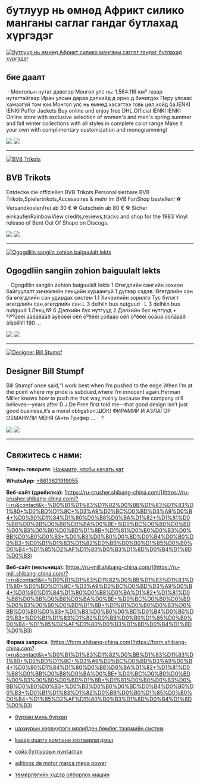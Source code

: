 # бутлуур нь өмнөд Африкт силико манганы саглаг гандаг бутлахад хүргэдэг

<a href="https://swt.shibang-china.com/?l=ru&img&k=%D0%B1%D1%83%D1%82%D0%BB%D1%83%D1%83%D1%80+%D0%BD%D1%8C+%D3%A9%D0%BC%D0%BD%D3%A9%D0%B4+%D0%90%D1%84%D1%80%D0%B8%D0%BA%D1%82+%D1%81%D0%B8%D0%BB%D0%B8%D0%BA%D0%BE+%D0%BC%D0%B0%D0%BD%D0%B3%D0%B0%D0%BD%D1%8B+%D1%81%D0%B0%D0%B3%D0%BB%D0%B0%D0%B3+%D0%B3%D0%B0%D0%BD%D0%B4%D0%B0%D0%B3+%D0%B1%D1%83%D1%82%D0%BB%D0%B0%D1%85%D0%B0%D0%B4+%D1%85%D2%AF%D1%80%D0%B3%D1%8D%D0%B4%D1%8D%D0%B3" target="_blank">![бутлуур нь өмнөд Африкт силико манганы саглаг гандаг бутлахад хүргэдэг](http://static.shibang-china.com/all-800x300/549.jpg)</a>

## бие даалт
&nbsp;&#0183;&#32;Монголын нутаг дэвсгэр Монгол улс нь: 1.564.116 км&#178; газар нутагтайгаар Иран улсын дараа дэлхийд д орно.д бичигдэх Перу улсаас хамаагүй том юм.Монгол улс нь өмнөд хэсэгтээ говь цөл,хойд ба.IENKI IENKI Puffer Jackets Buy online and enjoy free DHL.Official IENKI IENKI Online store with exclusive selection of women's and men's spring summer and fall winter collections with all styles in complete color range.Make it your own with complimentary customization and monogramming!


<a href="https://whatsapp.shibangsoft.com/WhatsApp.php" target="_blank" title="WhatsApp">![](http://static.shibang-china.com/icon/whatsapp.png)</a> <a href="https://swt.shibang-china.com/?l=ru&icon&k=%D0%B1%D1%83%D1%82%D0%BB%D1%83%D1%83%D1%80+%D0%BD%D1%8C+%D3%A9%D0%BC%D0%BD%D3%A9%D0%B4+%D0%90%D1%84%D1%80%D0%B8%D0%BA%D1%82+%D1%81%D0%B8%D0%BB%D0%B8%D0%BA%D0%BE+%D0%BC%D0%B0%D0%BD%D0%B3%D0%B0%D0%BD%D1%8B+%D1%81%D0%B0%D0%B3%D0%BB%D0%B0%D0%B3+%D0%B3%D0%B0%D0%BD%D0%B4%D0%B0%D0%B3+%D0%B1%D1%83%D1%82%D0%BB%D0%B0%D1%85%D0%B0%D0%B4+%D1%85%D2%AF%D1%80%D0%B3%D1%8D%D0%B4%D1%8D%D0%B3" target="_blank">![](http://static.shibang-china.com/icon/chat-ru.png)</a>

---

<a href="https://swt.shibang-china.com/?l=ru&img&k=%D0%B1%D1%83%D1%82%D0%BB%D1%83%D1%83%D1%80+%D0%BD%D1%8C+%D3%A9%D0%BC%D0%BD%D3%A9%D0%B4+%D0%90%D1%84%D1%80%D0%B8%D0%BA%D1%82+%D1%81%D0%B8%D0%BB%D0%B8%D0%BA%D0%BE+%D0%BC%D0%B0%D0%BD%D0%B3%D0%B0%D0%BD%D1%8B+%D1%81%D0%B0%D0%B3%D0%BB%D0%B0%D0%B3+%D0%B3%D0%B0%D0%BD%D0%B4%D0%B0%D0%B3+%D0%B1%D1%83%D1%82%D0%BB%D0%B0%D1%85%D0%B0%D0%B4+%D1%85%D2%AF%D1%80%D0%B3%D1%8D%D0%B4%D1%8D%D0%B3" target="_blank">![BVB Trikots](http://static.shibang-china.com/all-800x300/184.jpg)</a>

## BVB Trikots
Entdecke die offiziellen BVB Trikots.Personalisierbare BVB Trikots,Spielertrikots,Accessoires &amp; mehr im BVB FanShop bestellen! ⚽ Versandkostenfrei ab 30 € ⚽ Gutschein ab 80 € ⚽ Sicher einkaufenRainbowView credits,reviews,tracks and shop for the 1983 Vinyl release of Bent Out Of Shape on Discogs.


<a href="https://whatsapp.shibangsoft.com/WhatsApp.php" target="_blank" title="WhatsApp">![](http://static.shibang-china.com/icon/whatsapp.png)</a> <a href="https://swt.shibang-china.com/?l=ru&icon&k=%D0%B1%D1%83%D1%82%D0%BB%D1%83%D1%83%D1%80+%D0%BD%D1%8C+%D3%A9%D0%BC%D0%BD%D3%A9%D0%B4+%D0%90%D1%84%D1%80%D0%B8%D0%BA%D1%82+%D1%81%D0%B8%D0%BB%D0%B8%D0%BA%D0%BE+%D0%BC%D0%B0%D0%BD%D0%B3%D0%B0%D0%BD%D1%8B+%D1%81%D0%B0%D0%B3%D0%BB%D0%B0%D0%B3+%D0%B3%D0%B0%D0%BD%D0%B4%D0%B0%D0%B3+%D0%B1%D1%83%D1%82%D0%BB%D0%B0%D1%85%D0%B0%D0%B4+%D1%85%D2%AF%D1%80%D0%B3%D1%8D%D0%B4%D1%8D%D0%B3" target="_blank">![](http://static.shibang-china.com/icon/chat-ru.png)</a>

---

<a href="https://swt.shibang-china.com/?l=ru&img&k=%D0%B1%D1%83%D1%82%D0%BB%D1%83%D1%83%D1%80+%D0%BD%D1%8C+%D3%A9%D0%BC%D0%BD%D3%A9%D0%B4+%D0%90%D1%84%D1%80%D0%B8%D0%BA%D1%82+%D1%81%D0%B8%D0%BB%D0%B8%D0%BA%D0%BE+%D0%BC%D0%B0%D0%BD%D0%B3%D0%B0%D0%BD%D1%8B+%D1%81%D0%B0%D0%B3%D0%BB%D0%B0%D0%B3+%D0%B3%D0%B0%D0%BD%D0%B4%D0%B0%D0%B3+%D0%B1%D1%83%D1%82%D0%BB%D0%B0%D1%85%D0%B0%D0%B4+%D1%85%D2%AF%D1%80%D0%B3%D1%8D%D0%B4%D1%8D%D0%B3" target="_blank">![Ogogdliin sangiin zohion baiguulalt lekts](http://static.shibang-china.com/all-800x300/1259.jpg)</a>

## Ogogdliin sangiin zohion baiguulalt lekts
&nbsp;&#0183;&#32;Ogogdliin sangiin zohion baiguulalt lekts 1.Өгөгдлийн сангийн зохион байгуулалт хичээлийн лекцийн хураангуй 1 дүгээр сэдэв: Өгөгдлийн сан ба өгөгдлийн сан удирдах систем 1.1 Хичээлийн зорилго Тус бүлэгт өгөгдлийн сан,өгөгдлийн сан.L 3 delhiin bus nutguud&nbsp;&#0183;&#32;L 3 delhiin bus nutguud 1.Лекц № 6 Дэлхийн бүс нутгууд 2.Дэлхийн бүс нутгууд • &#170;&#237;&#186;&#186;&#227;&#232;&#233;&#237; &#225;&#224;&#233;&#228;&#235;&#224;&#224;&#240; &#228;&#253;&#235;&#245;&#232;&#233;&#237; &#243;&#235;&#241; &#242;&#186;&#240;&#232;&#233;&#237; &#231;&#243;&#240;&#224;&#227;&#242; &#243;&#235;&#241; &#242;&#186;&#240;&#232;&#233;&#237; &#245;&#243;&#226;&#252;&#228; &#242;&#243;&#241;&#227;&#224;&#224;&#240; &#242;&#238;&#227;&#242;&#237;&#238;&#241;&#238;&#237; 190 …


<a href="https://whatsapp.shibangsoft.com/WhatsApp.php" target="_blank" title="WhatsApp">![](http://static.shibang-china.com/icon/whatsapp.png)</a> <a href="https://swt.shibang-china.com/?l=ru&icon&k=%D0%B1%D1%83%D1%82%D0%BB%D1%83%D1%83%D1%80+%D0%BD%D1%8C+%D3%A9%D0%BC%D0%BD%D3%A9%D0%B4+%D0%90%D1%84%D1%80%D0%B8%D0%BA%D1%82+%D1%81%D0%B8%D0%BB%D0%B8%D0%BA%D0%BE+%D0%BC%D0%B0%D0%BD%D0%B3%D0%B0%D0%BD%D1%8B+%D1%81%D0%B0%D0%B3%D0%BB%D0%B0%D0%B3+%D0%B3%D0%B0%D0%BD%D0%B4%D0%B0%D0%B3+%D0%B1%D1%83%D1%82%D0%BB%D0%B0%D1%85%D0%B0%D0%B4+%D1%85%D2%AF%D1%80%D0%B3%D1%8D%D0%B4%D1%8D%D0%B3" target="_blank">![](http://static.shibang-china.com/icon/chat-ru.png)</a>

---

<a href="https://swt.shibang-china.com/?l=ru&img&k=%D0%B1%D1%83%D1%82%D0%BB%D1%83%D1%83%D1%80+%D0%BD%D1%8C+%D3%A9%D0%BC%D0%BD%D3%A9%D0%B4+%D0%90%D1%84%D1%80%D0%B8%D0%BA%D1%82+%D1%81%D0%B8%D0%BB%D0%B8%D0%BA%D0%BE+%D0%BC%D0%B0%D0%BD%D0%B3%D0%B0%D0%BD%D1%8B+%D1%81%D0%B0%D0%B3%D0%BB%D0%B0%D0%B3+%D0%B3%D0%B0%D0%BD%D0%B4%D0%B0%D0%B3+%D0%B1%D1%83%D1%82%D0%BB%D0%B0%D1%85%D0%B0%D0%B4+%D1%85%D2%AF%D1%80%D0%B3%D1%8D%D0%B4%D1%8D%D0%B3" target="_blank">![Designer Bill Stumpf](http://static.shibang-china.com/all-800x300/319.jpg)</a>

## Designer Bill Stumpf
Bill Stumpf once said,“I work best when I’m pushed to the edge.When I’m at the point where my pride is subdued,where I’m innocent again.Herman Miller knows how to push me that way,mainly because the company still believes—years after D.J.De Pree first told me—that good design isn’t just good business,it’s a moral obligation.ШОК! ФИРАМИР И АЗЛАГОР ОБМАНУЛИ МЕНЯ (Анти Грифер …&nbsp;&#0183;&#32;？


<a href="https://whatsapp.shibangsoft.com/WhatsApp.php" target="_blank" title="WhatsApp">![](http://static.shibang-china.com/icon/whatsapp.png)</a> <a href="https://swt.shibang-china.com/?l=ru&icon&k=%D0%B1%D1%83%D1%82%D0%BB%D1%83%D1%83%D1%80+%D0%BD%D1%8C+%D3%A9%D0%BC%D0%BD%D3%A9%D0%B4+%D0%90%D1%84%D1%80%D0%B8%D0%BA%D1%82+%D1%81%D0%B8%D0%BB%D0%B8%D0%BA%D0%BE+%D0%BC%D0%B0%D0%BD%D0%B3%D0%B0%D0%BD%D1%8B+%D1%81%D0%B0%D0%B3%D0%BB%D0%B0%D0%B3+%D0%B3%D0%B0%D0%BD%D0%B4%D0%B0%D0%B3+%D0%B1%D1%83%D1%82%D0%BB%D0%B0%D1%85%D0%B0%D0%B4+%D1%85%D2%AF%D1%80%D0%B3%D1%8D%D0%B4%D1%8D%D0%B3" target="_blank">![](http://static.shibang-china.com/icon/chat-ru.png)</a>

---
## Свяжитесь с нами:

**Теперь говорите:** [Нажмите, чтобы начать чат](https://swt.shibang-china.com?l=ru&contact&k=%D0%B1%D1%83%D1%82%D0%BB%D1%83%D1%83%D1%80+%D0%BD%D1%8C+%D3%A9%D0%BC%D0%BD%D3%A9%D0%B4+%D0%90%D1%84%D1%80%D0%B8%D0%BA%D1%82+%D1%81%D0%B8%D0%BB%D0%B8%D0%BA%D0%BE+%D0%BC%D0%B0%D0%BD%D0%B3%D0%B0%D0%BD%D1%8B+%D1%81%D0%B0%D0%B3%D0%BB%D0%B0%D0%B3+%D0%B3%D0%B0%D0%BD%D0%B4%D0%B0%D0%B3+%D0%B1%D1%83%D1%82%D0%BB%D0%B0%D1%85%D0%B0%D0%B4+%D1%85%D2%AF%D1%80%D0%B3%D1%8D%D0%B4%D1%8D%D0%B3)

**WhatsApp:**  [+8613621919955](https://whatsapp.shibangsoft.com/WhatsApp.php)

**Веб-сайт (дробилка):** [https://ru-crusher.shibang-china.com/](https://ru-crusher.shibang-china.com/?l=ru&contact&k=%D0%B1%D1%83%D1%82%D0%BB%D1%83%D1%83%D1%80+%D0%BD%D1%8C+%D3%A9%D0%BC%D0%BD%D3%A9%D0%B4+%D0%90%D1%84%D1%80%D0%B8%D0%BA%D1%82+%D1%81%D0%B8%D0%BB%D0%B8%D0%BA%D0%BE+%D0%BC%D0%B0%D0%BD%D0%B3%D0%B0%D0%BD%D1%8B+%D1%81%D0%B0%D0%B3%D0%BB%D0%B0%D0%B3+%D0%B3%D0%B0%D0%BD%D0%B4%D0%B0%D0%B3+%D0%B1%D1%83%D1%82%D0%BB%D0%B0%D1%85%D0%B0%D0%B4+%D1%85%D2%AF%D1%80%D0%B3%D1%8D%D0%B4%D1%8D%D0%B3)

**Веб-сайт (мельница):** [https://ru-mill.shibang-china.com/](https://ru-mill.shibang-china.com/?l=ru&contact&k=%D0%B1%D1%83%D1%82%D0%BB%D1%83%D1%83%D1%80+%D0%BD%D1%8C+%D3%A9%D0%BC%D0%BD%D3%A9%D0%B4+%D0%90%D1%84%D1%80%D0%B8%D0%BA%D1%82+%D1%81%D0%B8%D0%BB%D0%B8%D0%BA%D0%BE+%D0%BC%D0%B0%D0%BD%D0%B3%D0%B0%D0%BD%D1%8B+%D1%81%D0%B0%D0%B3%D0%BB%D0%B0%D0%B3+%D0%B3%D0%B0%D0%BD%D0%B4%D0%B0%D0%B3+%D0%B1%D1%83%D1%82%D0%BB%D0%B0%D1%85%D0%B0%D0%B4+%D1%85%D2%AF%D1%80%D0%B3%D1%8D%D0%B4%D1%8D%D0%B3)

**Форма запроса:** [https://form.shibang-china.com](https://form.shibang-china.com?l=ru&contact&k=%D0%B1%D1%83%D1%82%D0%BB%D1%83%D1%83%D1%80+%D0%BD%D1%8C+%D3%A9%D0%BC%D0%BD%D3%A9%D0%B4+%D0%90%D1%84%D1%80%D0%B8%D0%BA%D1%82+%D1%81%D0%B8%D0%BB%D0%B8%D0%BA%D0%BE+%D0%BC%D0%B0%D0%BD%D0%B3%D0%B0%D0%BD%D1%8B+%D1%81%D0%B0%D0%B3%D0%BB%D0%B0%D0%B3+%D0%B3%D0%B0%D0%BD%D0%B4%D0%B0%D0%B3+%D0%B1%D1%83%D1%82%D0%BB%D0%B0%D1%85%D0%B0%D0%B4+%D1%85%D2%AF%D1%80%D0%B3%D1%8D%D0%B4%D1%8D%D0%B3)

* [бурхан минь бурхан](../129/%D0%B1%D1%83%D1%80%D1%85%D0%B0%D0%BD%20%D0%BC%D0%B8%D0%BD%D1%8C%20%D0%B1%D1%83%D1%80%D1%85%D0%B0%D0%BD.md)

* [цахиурын хөрвүүлэгч молибден бөмбөг тээрмийн систем](../129/%D1%86%D0%B0%D1%85%D0%B8%D1%83%D1%80%D1%8B%D0%BD%20%D1%85%D3%A9%D1%80%D0%B2%D2%AF%D2%AF%D0%BB%D1%8D%D0%B3%D1%87%20%D0%BC%D0%BE%D0%BB%D0%B8%D0%B1%D0%B4%D0%B5%D0%BD%20%D0%B1%D3%A9%D0%BC%D0%B1%D3%A9%D0%B3%20%D1%82%D1%8D%D1%8D%D1%80%D0%BC%D0%B8%D0%B9%D0%BD%20%D1%81%D0%B8%D1%81%D1%82%D0%B5%D0%BC.md)

* [kasap quarry компани хязгаарлагдмал](../127/kasap%20quarry%20%D0%BA%D0%BE%D0%BC%D0%BF%D0%B0%D0%BD%D0%B8%20%D1%85%D1%8F%D0%B7%D0%B3%D0%B0%D0%B0%D1%80%D0%BB%D0%B0%D0%B3%D0%B4%D0%BC%D0%B0%D0%BB.md)

* [сойз бутлуурын нунтаглах](../128/%D1%81%D0%BE%D0%B9%D0%B7%20%D0%B1%D1%83%D1%82%D0%BB%D1%83%D1%83%D1%80%D1%8B%D0%BD%20%D0%BD%D1%83%D0%BD%D1%82%D0%B0%D0%B3%D0%BB%D0%B0%D1%85.md)

* [aditivos de motor marca mega power](../129/aditivos%20de%20motor%20marca%20mega%20power.md)

* [төмөрлөгийн хүдэр олборлох машин](../127/%D1%82%D3%A9%D0%BC%D3%A9%D1%80%D0%BB%D3%A9%D0%B3%D0%B8%D0%B9%D0%BD%20%D1%85%D2%AF%D0%B4%D1%8D%D1%80%20%D0%BE%D0%BB%D0%B1%D0%BE%D1%80%D0%BB%D0%BE%D1%85%20%D0%BC%D0%B0%D1%88%D0%B8%D0%BD.md)